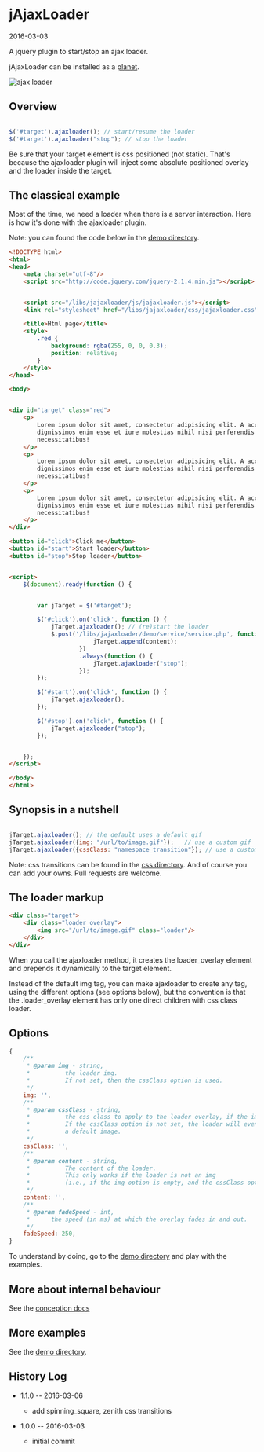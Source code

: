 jAjaxLoader
====================
2016-03-03


A jquery plugin to start/stop an ajax loader.


jAjaxLoader can be installed as a [planet](https://github.com/lingtalfi/Observer/blob/master/article/article.planetReference.eng.md).



![ajax loader](http://s19.postimg.org/sp4xaaa5f/ajaxloader.gif)



Overview
------------

```js

$('#target').ajaxloader(); // start/resume the loader
$('#target').ajaxloader("stop"); // stop the loader

```

Be sure that your target element is css positioned (not static).
That's because the ajaxloader plugin will inject some absolute positioned overlay and the loader inside the target.


The classical example
-----------

Most of the time, we need a loader when there is a server interaction.
Here is how it's done with the ajaxloader plugin.


Note: you can found the code below in the [demo directory](https://github.com/lingtalfi/JAjaxLoader/blob/master/www/libs/jajaxloader/demo).


```html 
<!DOCTYPE html>
<html>
<head>
	<meta charset="utf-8"/>
	<script src="http://code.jquery.com/jquery-2.1.4.min.js"></script>


	<script src="/libs/jajaxloader/js/jajaxloader.js"></script>
	<link rel="stylesheet" href="/libs/jajaxloader/css/jajaxloader.css">

	<title>Html page</title>
	<style>
		.red {
			background: rgba(255, 0, 0, 0.3);
			position: relative;
		}
	</style>
</head>

<body>


<div id="target" class="red">
	<p>
		Lorem ipsum dolor sit amet, consectetur adipisicing elit. A accusantium alias atque cupiditate dicta,
		dignissimos enim esse et iure molestias nihil nisi perferendis repellat repellendus tempora unde voluptas. At,
		necessitatibus!
	</p>
	<p>
		Lorem ipsum dolor sit amet, consectetur adipisicing elit. A accusantium alias atque cupiditate dicta,
		dignissimos enim esse et iure molestias nihil nisi perferendis repellat repellendus tempora unde voluptas. At,
		necessitatibus!
	</p>
	<p>
		Lorem ipsum dolor sit amet, consectetur adipisicing elit. A accusantium alias atque cupiditate dicta,
		dignissimos enim esse et iure molestias nihil nisi perferendis repellat repellendus tempora unde voluptas. At,
		necessitatibus!
	</p>
</div>

<button id="click">Click me</button>
<button id="start">Start loader</button>
<button id="stop">Stop loader</button>


<script>
	$(document).ready(function () {


		var jTarget = $('#target');

		$('#click').on('click', function () {
			jTarget.ajaxloader(); // (re)start the loader
			$.post('/libs/jajaxloader/demo/service/service.php', function (content) {
						jTarget.append(content);
					})
					.always(function () {
						jTarget.ajaxloader("stop");
					});
		});

		$('#start').on('click', function () {
			jTarget.ajaxloader();
		});

		$('#stop').on('click', function () {
			jTarget.ajaxloader("stop");
		});


	});
</script>

</body>
</html>
```



Synopsis in a nutshell
-------------------------

```js

jTarget.ajaxloader(); // the default uses a default gif
jTarget.ajaxloader({img: "/url/to/image.gif"});   // use a custom gif
jTarget.ajaxloader({cssClass: "namespace_transition"}); // use a custom css transition   


```

Note: css transitions can be found in the [css directory](https://github.com/lingtalfi/JAjaxLoader/blob/master/www/libs/jajaxloader/css).
And of course you can add your owns. 
Pull requests are welcome.



The loader markup
---------------------

```html
<div class="target">
    <div class="loader_overlay">
        <img src="/url/to/image.gif" class="loader"/>
    </div>
</div>
```


When you call the ajaxloader method, it creates the loader_overlay element and prepends it dynamically to the target 
element.

Instead of the default img tag, you can make ajaxloader to create any tag, using the different options (see options below),
but the convention is that the .loader_overlay element has only one direct children with css class loader.



Options
-----------

```js
{
    /**
     * @param img - string,
     *          the loader img.
     *          If not set, then the cssClass option is used.
     */
    img: '',
    /**
     * @param cssClass - string,
     *          the css class to apply to the loader overlay, if the img option is not set.
     *          If the cssClass option is not set, the loader will eventually use
     *          a default image.
     */
    cssClass: '',
    /**
     * @param content - string,
     *          The content of the loader.
     *          This only works if the loader is not an img 
     *          (i.e., if the img option is empty, and the cssClass option is not empty). 
     */
    content: '',
    /**
     * @param fadeSpeed - int,
     *      the speed (in ms) at which the overlay fades in and out.
     */
    fadeSpeed: 250,
}
```

To understand by doing, go to the [demo directory](https://github.com/lingtalfi/JAjaxLoader/blob/master/www/libs/jajaxloader/demo) and play with the examples.



More about internal behaviour
-----------------
See the [conception docs](https://github.com/lingtalfi/JAjaxLoader/blob/master/doc/problems)




More examples
-----------------

See the [demo directory](https://github.com/lingtalfi/JAjaxLoader/blob/master/www/libs/jajaxloader/demo).








History Log
------------------
    
- 1.1.0 -- 2016-03-06

    - add spinning_square, zenith css transitions
    
- 1.0.0 -- 2016-03-03

    - initial commit
    
    